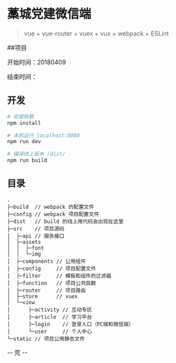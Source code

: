 # 藁城党建微信端

> vue + vue-router + vuex + vux + webpack + ESLint

##项目

开始时间：20180409

结束时间：

## 开发

``` bash
# 安装依赖
npm install

# 本机运行 localhost:8080
npm run dev

# 编译线上版本 /dist/
npm run build
```

## 目录

```
.
├─build  // webpack 的配置文件
├─config // webpack 项目配置文件
├─dist   // build 的线上用代码会出现在这里
├─src    // 项目源码
│  ├─api // 服务接口
│  ├─assets
│  │  ├─font
│  │  └─img
│  ├─components // 公用组件
│  ├─config     // 项目配置文件
│  ├─filter     // 模板和组件的过滤器
│  ├─function   // 项目公共函数
│  ├─router     // 项目路由
│  ├─store      // vuex
│  └─view
│      ├─activity // 互动专区
│      ├─article  // 学习平台
│      ├─login    // 登录入口（PC端和微信端）
│      └─user     // 个人中心
└─static // 项目公用静态文件
```

-- 完 --